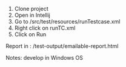 1. Clone project
2. Open in Intellij
3. Go to /src/test/resources/runTestcase.xml
4. Right click on runTC.xml
5. Click on Run

Report in : /test-output/emailable-report.html

Notes: develop in Windows OS
